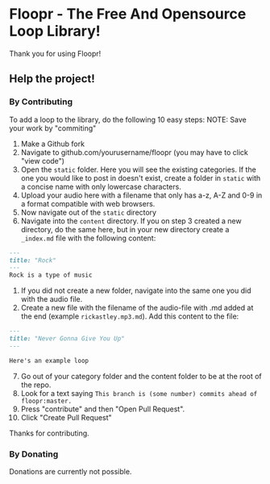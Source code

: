 # Floopr - The Free And Opensource Loop Library!
Thank you for using Floopr!

## Help the project!
### By Contributing
To add a loop to the library, do the following 10 easy steps:
NOTE: Save your work by "commiting"
1. Make a Github fork
2. Navigate to github.com/yourusername/floopr (you may have to click "view code")
3. Open the `static` folder. Here you will see the existing categories. If the one you would like to post in doesn't exist, create a folder in `static` with a concise name with only lowercase characters.
4. Upload your audio here with a filename that only has a-z, A-Z and 0-9 in a format compatible with web browsers.
5. Now navigate out of the `static` directory
6. Navigate into the `content` directory. If you on step 3 created a new directory, do the same here, but in your new directory create a `_index.md` file with the following content:
```markdown
---
title: "Rock"
---
Rock is a type of music
```
1. If you did not create a new folder, navigate into the same one you did with the audio file.
2. Create a new file with the filename of the audio-file with .md added at the end (example `rickastley.mp3.md`). Add this content to the file:
```markdown
---
title: "Never Gonna Give You Up"
---

Here's an example loop
```
7. Go out of your category folder and the content folder to be at the root of the repo.
8. Look for a text saying `This branch is (some number) commits ahead of floopr:master.`
9. Press "contribute" and then "Open Pull Request".
10. Click "Create Pull Request"

Thanks for contributing.
### By Donating
Donations are currently not possible.